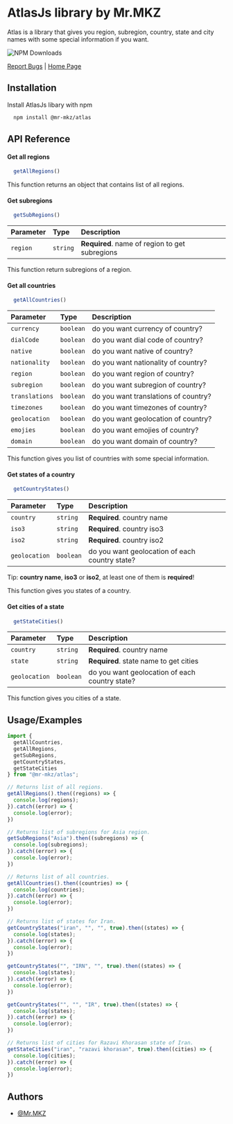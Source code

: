 
# AtlasJs library by Mr.MKZ

Atlas is a library that gives you region, subregion, country, state and city names with some special information if you want.

![NPM Downloads](https://img.shields.io/npm/d18m/%40mr-mkz%2Fatlas)

[Report Bugs](https://github.com/Mr-MKZ/AtlasJs/issues) |
[Home Page](https://github.com/Mr-MKZ/AtlasJs#readme)


## Installation

Install AtlasJs libary with npm

```bash
  npm install @mr-mkz/atlas
```
    
## API Reference

#### Get all regions

```javascript
  getAllRegions()
```

This function returns an object that contains list of all regions.

#### Get subregions

```javascript
  getSubRegions()
```

| Parameter | Type     | Description                       |
| :-------- | :------- | :-------------------------------- |
| `region`      | `string` | **Required**. name of region to get subregions |

This function return subregions of a region.

#### Get all countries

```javascript
  getAllCountries()
```

| Parameter | Type     | Description                       |
| :-------- | :------- | :-------------------------------- |
| `currency`      | `boolean` | do you want currency of country? |
| `dialCode`      | `boolean` | do you want dial code of country? |
| `native`      | `boolean` | do you want native of country? |
| `nationality`      | `boolean` | do you want nationality of country? |
| `region`      | `boolean` | do you want region of country? |
| `subregion`      | `boolean` | do you want subregion of country? |
| `translations`      | `boolean` | do you want translations of country? |
| `timezones`      | `boolean` | do you want timezones of country? |
| `geolocation`      | `boolean` | do you want geolocation of country? |
| `emojies`      | `boolean` | do you want emojies of country? |
| `domain`      | `boolean` | do you want domain of country? |

This function gives you list of countries with some special information.

#### Get states of a country

```javascript
  getCountryStates()
```

| Parameter | Type     | Description                       |
| :-------- | :------- | :-------------------------------- |
| `country`      | `string` | **Required**. country name |
| `iso3`      | `string` | **Required**. country iso3 |
| `iso2`      | `string` | **Required**. country iso2 |
| `geolocation`      | `boolean` | do you want geolocation of each country state? |

Tip: **country name**, **iso3** or **iso2**, at least one of them is **required**!

This function gives you states of a country.

#### Get cities of a state

```javascript
  getStateCities()
```

| Parameter | Type     | Description                       |
| :-------- | :------- | :-------------------------------- |
| `country`      | `string` | **Required**. country name |
| `state`      | `string` | **Required**. state name to get cities |
| `geolocation`      | `boolean` | do you want geolocation of each country state? |

This function gives you cities of a state.
## Usage/Examples

```javascript
import {
  getAllCountries,
  getAllRegions,
  getSubRegions,
  getCountryStates,
  getStateCities
} from "@mr-mkz/atlas";

// Returns list of all regions.
getAllRegions().then((regions) => {
  console.log(regions);
}).catch((error) => {
  console.log(error);
})

// Returns list of subregions for Asia region.
getSubRegions("Asia").then((subregions) => {
  console.log(subregions);
}).catch((error) => {
  console.log(error);
})

// Returns list of all countries.
getAllCountries().then((countries) => {
  console.log(countries);
}).catch((error) => {
  console.log(error);
})

// Returns list of states for Iran.
getCountryStates("iran", "", "", true).then((states) => {
  console.log(states);
}).catch((error) => {
  console.log(error);
})

getCountryStates("", "IRN", "", true).then((states) => {
  console.log(states);
}).catch((error) => {
  console.log(error);
})

getCountryStates("", "", "IR", true).then((states) => {
  console.log(states);
}).catch((error) => {
  console.log(error);
})

// Returns list of cities for Razavi Khorasan state of Iran.
getStateCities("iran", "razavi khorasan", true).then((cities) => {
  console.log(cities);
}).catch((error) => {
  console.log(error);
})
```


## Authors

- [@Mr.MKZ](https://www.github.com/Mr-MKZ)

